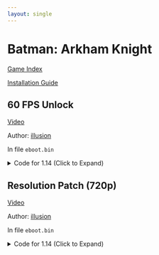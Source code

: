 ```yaml
---
layout: single
---
```


# Batman: Arkham Knight

[Game Index](/patch/#ps4)

[Installation Guide](https://illusion0001.github.io/install-instructions/)

## 60 FPS Unlock

[Video](https://youtu.be/v4AvZ-LjTmc)

Author: [illusion](https://twitter.com/illusion0002)

In file `eboot.bin`

<details>
<summary>Code for 1.14 (Click to Expand)</summary>

{% highlight yml %}
- game: "Batman: Arkham Knight"
  app_ver: "01.14"
  patch_ver: "1.0"
  name: "60 FPS Unlock"
  author: "illusion"
  note: "CPU Limited. For use with 9th generation of game consoles."
  arch: generic_orbis
  enabled: False # Todo: move this to a separate file
  patch_list:
        # 60fps
        - [ bytes, 0x616ABF, "00" ]
        # prevent game from speedup above 30fps
        - [ bytes, 0x617F22, "85" ]
        # triple buffering
        - [ bytes, 0x617CA8, "04" ]
        # sync modes
        # 00 no output
        # 01 untested
        # 02 full adaptive sync // when usevsync is off
        # 03 double buffer adaptive sync // default
        # 04 triple buffering
{% endhighlight %}

</details>

## Resolution Patch (720p)

[Video](https://youtu.be/v4AvZ-LjTmc)

Author: [illusion](https://twitter.com/illusion0002)

In file `eboot.bin`

<details>
<summary>Code for 1.14 (Click to Expand)</summary>

{% highlight yml %}
- game: "Batman: Arkham Knight"
  app_ver: "01.14"
  patch_ver: "1.0"
  name: "Resolution Patch (720p)"
  author: "illusion"
  note: 
  arch: generic_orbis
  enabled: False # Todo: move this to a separate file
  patch_list:
        - [ bytes, 0x276C034, "00 05 00 00 D0 02 00 00 00" ]
{% endhighlight %}

</details>
